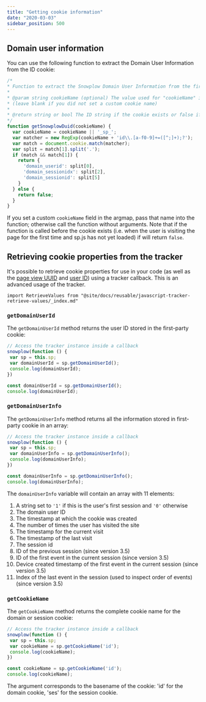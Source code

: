 ```yaml
---
title: "Getting cookie information"
date: "2020-03-03"
sidebar_position: 500
---
```


## Domain user information

You can use the following function to extract the Domain User Information from the ID cookie:

```javascript
/*
* Function to extract the Snowplow Domain User Information from the first-party cookie set by the Snowplow JavaScript Tracker
*
* @param string cookieName (optional) The value used for "cookieName" in the tracker constructor argmap
* (leave blank if you did not set a custom cookie name)
*
* @return string or bool The ID string if the cookie exists or false if the cookie has not been set yet
*/
function getSnowplowDuid(cookieName) {
  var cookieName = cookieName || '_sp_';
  var matcher = new RegExp(cookieName + 'id\\.[a-f0-9]+=([^;]+);?');
  var match = document.cookie.match(matcher);
  var split = match[1].split('.');
  if (match && match[1]) {
    return { 
      'domain_userid': split[0], 
      'domain_sessionidx': split[2], 
      'domain_sessionid': split[5]
    }
  } else {
    return false;
  }
}
```

If you set a custom `cookieName` field in the argmap, pass that name into the function; otherwise call the function without arguments. Note that if the function is called before the cookie exists (i.e. when the user is visiting the page for the first time and sp.js has not yet loaded) if will return `false`.


## Retrieving cookie properties from the tracker

It's possible to retrieve cookie properties for use in your code (as well as the [page view UUID](/docs/collecting-data/collecting-from-own-applications/javascript-trackers/web-tracker/tracking-events/page-views/index.md) and [user ID](/docs/collecting-data/collecting-from-own-applications/javascript-trackers/web-tracker/tracking-events/#getting-user-id-once-set)) using a tracker callback. This is an advanced usage of the tracker.

```mdx-code-block
import RetrieveValues from "@site/docs/reusable/javascript-tracker-retrieve-values/_index.md"
```

<Tabs groupId="platform" queryString>
  <TabItem value="js" label="JavaScript (tag)" default>

<RetrieveValues lang="javascript" />

  </TabItem>
  <TabItem value="browser" label="Browser (npm)">

<RetrieveValues lang="browser" />

  </TabItem>
</Tabs>

### `getDomainUserId`

The `getDomainUserId` method returns the user ID stored in the first-party cookie:

<Tabs groupId="platform" queryString>
  <TabItem value="js" label="JavaScript (tag)" default>

```javascript
// Access the tracker instance inside a callback
snowplow(function () {
 var sp = this.sp;
 var domainUserId = sp.getDomainUserId();
 console.log(domainUserId);
})
```

  </TabItem>
  <TabItem value="browser" label="Browser (npm)">

```javascript
const domainUserId = sp.getDomainUserId();
console.log(domainUserId);
```

  </TabItem>
</Tabs>

### `getDomainUserInfo`

The `getDomainUserInfo` method returns all the information stored in first-party cookie in an array:

<Tabs groupId="platform" queryString>
  <TabItem value="js" label="JavaScript (tag)" default>

```javascript
// Access the tracker instance inside a callback
snowplow(function () {
 var sp = this.sp;
 var domainUserInfo = sp.getDomainUserInfo();
 console.log(domainUserInfo);
})
```

  </TabItem>
  <TabItem value="browser" label="Browser (npm)">

```javascript
const domainUserInfo = sp.getDomainUserInfo();
console.log(domainUserInfo);
```

  </TabItem>
</Tabs>

The `domainUserInfo` variable will contain an array with 11 elements:

1. A string set to `'1'` if this is the user's first session and `'0'` otherwise
2. The domain user ID
3. The timestamp at which the cookie was created
4. The number of times the user has visited the site
5. The timestamp for the current visit
6. The timestamp of the last visit
7. The session id
8. ID of the previous session (since version 3.5)
9. ID of the first event in the current session (since version 3.5)
10. Device created timestamp of the first event in the current session (since version 3.5)
11. Index of the last event in the session (used to inspect order of events) (since version 3.5)

### `getCookieName`

The `getCookieName` method returns the complete cookie name for the domain or session cookie:

<Tabs groupId="platform" queryString>
  <TabItem value="js" label="JavaScript (tag)" default>

```javascript
// Access the tracker instance inside a callback
snowplow(function () {
 var sp = this.sp;
 var cookieName = sp.getCookieName('id');
 console.log(cookieName);
})
```

  </TabItem>
  <TabItem value="browser" label="Browser (npm)">

```javascript
const cookieName = sp.getCookieName('id');
console.log(cookieName);
```

  </TabItem>
</Tabs>

The argument corresponds to the basename of the cookie: 'id' for the domain cookie, 'ses' for the session cookie.

